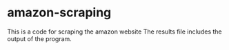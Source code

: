 # amazon-scraping
This is a code for scraping the amazon website
The results file includes the output of the program.
